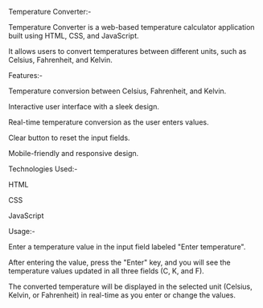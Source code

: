 Temperature Converter:-


Temperature Converter is a web-based temperature calculator application built using HTML, CSS, and JavaScript. 


It allows users to convert temperatures between different units, such as Celsius, Fahrenheit, and Kelvin.

Features:-


Temperature conversion between Celsius, Fahrenheit, and Kelvin.



Interactive user interface with a sleek design.


Real-time temperature conversion as the user enters values.


Clear button to reset the input fields.


Mobile-friendly and responsive design.



Technologies Used:-


HTML


CSS


JavaScript



Usage:-


Enter a temperature value in the input field labeled "Enter temperature".




After entering the value, press the "Enter" key, and you will see the temperature values updated in all three fields (C, K, and F).


The converted temperature will be displayed in the selected unit (Celsius, Kelvin, or Fahrenheit) in real-time as you enter or change the values.
